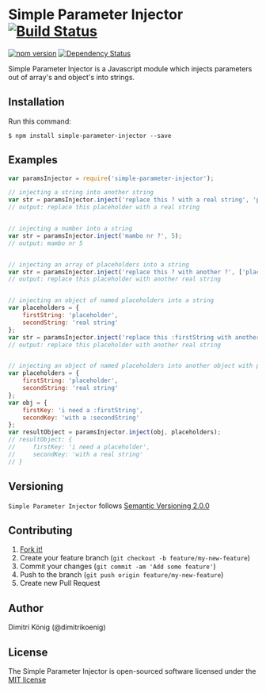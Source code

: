 # Simple Parameter Injector [![Build Status](https://travis-ci.org/dimitri-koenig/simple-parameter-injector.svg?branch=master)](https://travis-ci.org/dimitri-koenig/simple-parameter-injector)

[![npm version](https://badge.fury.io/js/simple-parameter-injector.svg)](http://badge.fury.io/js/simple-parameter-injector)
[![Dependency Status](https://david-dm.org/dimitri-koenig/simple-parameter-injector.svg)](https://david-dm.org/dimitri-koenig/simple-parameter-injector)

Simple Parameter Injector is a Javascript module which injects parameters out of array's and object's into strings.

## Installation

Run this command:
```
$ npm install simple-parameter-injector --save
```


## Examples

```javascript
var paramsInjector = require('simple-parameter-injector');

// injecting a string into another string
var str = paramsInjector.inject('replace this ? with a real string', 'placeholder');
// output: replace this placeholder with a real string


// injecting a number into a string
var str = paramsInjector.inject('mambo nr ?', 5);
// output: mambo nr 5


// injecting an array of placeholders into a string
var str = paramsInjector.inject('replace this ? with another ?', ['placeholder', 'real string']);
// output: replace this placeholder with another real string


// injecting an object of named placeholders into a string
var placeholders = {
    firstString: 'placeholder',
    secondString: 'real string'
};
var str = paramsInjector.inject('replace this :firstString with another :secondString', placeholders);
// output: replace this placeholder with another real string


// injecting an object of named placeholders into another object with placeholders
var placeholders = {
    firstString: 'placeholder',
    secondString: 'real string'
};
var obj = {
    firstKey: 'i need a :firstString',
    secondKey: 'with a :secondString'
};
var resultObject = paramsInjector.inject(obj, placeholders);
// resultObject: {
//     firstKey: 'i need a placeholder',
//     secondKey: 'with a real string'
// }
```


## Versioning

`Simple Parameter Injector` follows [Semantic Versioning 2.0.0](http://semver.org)


## Contributing

1. [Fork it!](https://github.com/dimitri-koenig/simple-parameter-injector/fork)
2. Create your feature branch (`git checkout -b feature/my-new-feature`)
3. Commit your changes (`git commit -am 'Add some feature'`)
4. Push to the branch (`git push origin feature/my-new-feature`)
5. Create new Pull Request


## Author

Dimitri König (@dimitrikoenig)


## License

The Simple Parameter Injector is open-sourced software licensed under the [MIT license](http://opensource.org/licenses/MIT)
